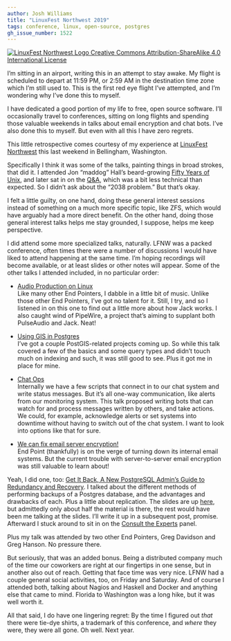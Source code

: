 ```yaml
---
author: Josh Williams
title: "LinuxFest Northwest 2019"
tags: conference, linux, open-source, postgres
gh_issue_number: 1522
---
```


<a href="https://www.linuxfestnorthwest.org/conferences/2019"><img src="/blog/2019/05/03/linuxfest-northwest/LFNW2019.svg" alt="LinuxFest Northwest Logo Creative Commons Attribution-ShareAlike 4.0 International License" /></a>

I’m sitting in an airport, writing this in an attempt to stay awake. My flight is scheduled to depart at 11:59 PM, or 2:59 AM in the destination time zone which I’m still used to. This is the first red eye flight I’ve attempted, and I’m wondering why I’ve done this to myself.

I have dedicated a good portion of my life to free, open source software. I’ll occasionally travel to conferences, sitting on long flights and spending those valuable weekends in talks about email encryption and chat bots. I’ve also done this to myself. But even with all this I have zero regrets.

This little retrospective comes courtesy of my experience at [LinuxFest Northwest](https://www.linuxfestnorthwest.org/conferences/2019) this last weekend in Bellingham, Washington.

Specifically I think it was some of the talks, painting things in broad strokes, that did it. I attended Jon “maddog” Hall’s beard-growing [Fifty Years of Unix](https://lfnw.org/conferences/2019/program/proposals/247), and later sat in on the [Q&A](https://lfnw.org/conferences/2019/program/proposals/344), which was a bit less technical than expected. So I didn’t ask about the “2038 problem.” But that’s okay.

I felt a little guilty, on one hand, doing these general interest sessions instead of something on a much more specific topic, like ZFS, which would have arguably had a more direct benefit. On the other hand, doing those general interest talks helps me stay grounded, I suppose, helps me keep perspective.

I did attend some more specialized talks, naturally. LFNW was a packed conference, often times there were a number of discussions I would have liked to attend happening at the same time. I’m hoping recordings will become available, or at least slides or other notes will appear. Some of the other talks I attended included, in no particular order:

* [Audio Production on Linux](https://lfnw.org/conferences/2019/program/proposals/278)<br>
Like many other End Pointers, I dabble in a little bit of music. Unlike those other End Pointers, I’ve got no talent for it. Still, I try, and so I listened in on this one to find out a little more about how Jack works. I also caught wind of PipeWire, a project that’s aiming to supplant both PulseAudio and Jack. Neat!

* [Using GIS in Postgres](https://lfnw.org/conferences/2019/program/proposals/179)<br>
I’ve got a couple PostGIS-related projects coming up. So while this talk covered a few of the basics and some query types and didn’t touch much on indexing and such, it was still good to see. Plus it got me in place for mine.

* [Chat Ops](https://lfnw.org/conferences/2019/program/proposals/191)<br>
Internally we have a few scripts that connect in to our chat system and write status messages. But it’s all one-way communication, like alerts from our monitoring system. This talk proposed writing bots that can watch for and process messages written by others, and take actions. We could, for example, acknowledge alerts or set systems into downtime without having to switch out of the chat system. I want to look into options like that for sure.

* [We can fix email server encryption!](https://lfnw.org/conferences/2019/program/proposals/337)<br>
End Point (thankfully) is on the verge of turning down its internal email systems. But the current trouble with server-to-server email encryption was still valuable to learn about!

Yeah, I did one, too: [Get It Back, A New PostgreSQL Admin’s Guide to Redundancy and Recovery](http://lfnw.org/conferences/2019/program/proposals/327). I talked about the different methods of performing backups of a Postgres database, and the advantages and drawbacks of each. Plus a little about replication. The slides are up [here](https://joshwilliams.name/get-it-back/), but admittedly only about half the material is there, the rest would have been me talking at the slides. I’ll write it up in a subsequent post, promise. Afterward I stuck around to sit in on the [Consult the Experts](https://lfnw.org/conferences/2019/program/proposals/331) panel.

Plus my talk was attended by two other End Pointers, Greg Davidson and Greg Hanson. No pressure there.

But seriously, that was an added bonus. Being a distributed company much of the time our coworkers are right at our fingertips in one sense, but in another also out of reach. Getting that face time was very nice. LFNW had a couple general social activities, too, on Friday and Saturday. And of course I attended both, talking about Nagios and Haskell and Docker and anything else that came to mind. Florida to Washington was a long hike, but it was well worth it.

All that said, I do have one lingering regret: By the time I figured out *that* there were tie-dye shirts, a trademark of this conference, and *where* they were, they were all gone. Oh well. Next year.
